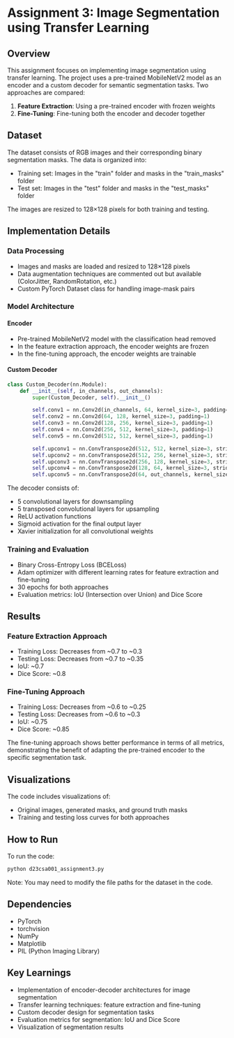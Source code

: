 # Assignment 3: Image Segmentation using Transfer Learning

## Overview

This assignment focuses on implementing image segmentation using transfer learning. The project uses a pre-trained MobileNetV2 model as an encoder and a custom decoder for semantic segmentation tasks. Two approaches are compared:

1. **Feature Extraction**: Using a pre-trained encoder with frozen weights
2. **Fine-Tuning**: Fine-tuning both the encoder and decoder together

## Dataset

The dataset consists of RGB images and their corresponding binary segmentation masks. The data is organized into:
- Training set: Images in the "train" folder and masks in the "train_masks" folder
- Test set: Images in the "test" folder and masks in the "test_masks" folder

The images are resized to 128×128 pixels for both training and testing.

## Implementation Details

### Data Processing

- Images and masks are loaded and resized to 128×128 pixels
- Data augmentation techniques are commented out but available (ColorJitter, RandomRotation, etc.)
- Custom PyTorch Dataset class for handling image-mask pairs

### Model Architecture

#### Encoder
- Pre-trained MobileNetV2 model with the classification head removed
- In the feature extraction approach, the encoder weights are frozen
- In the fine-tuning approach, the encoder weights are trainable

#### Custom Decoder
```python
class Custom_Decoder(nn.Module):
    def __init__(self, in_channels, out_channels):
        super(Custom_Decoder, self).__init__()

        self.conv1 = nn.Conv2d(in_channels, 64, kernel_size=3, padding=1)
        self.conv2 = nn.Conv2d(64, 128, kernel_size=3, padding=1)
        self.conv3 = nn.Conv2d(128, 256, kernel_size=3, padding=1)
        self.conv4 = nn.Conv2d(256, 512, kernel_size=3, padding=1)
        self.conv5 = nn.Conv2d(512, 512, kernel_size=3, padding=1)

        self.upconv1 = nn.ConvTranspose2d(512, 512, kernel_size=3, stride=2, padding=1, output_padding=1)
        self.upconv2 = nn.ConvTranspose2d(512, 256, kernel_size=3, stride=2, padding=1, output_padding=1)
        self.upconv3 = nn.ConvTranspose2d(256, 128, kernel_size=3, stride=2, padding=1, output_padding=1)
        self.upconv4 = nn.ConvTranspose2d(128, 64, kernel_size=3, stride=2, padding=1, output_padding=1)
        self.upconv5 = nn.ConvTranspose2d(64, out_channels, kernel_size=3, stride=2, padding=1, output_padding=1)
```

The decoder consists of:
- 5 convolutional layers for downsampling
- 5 transposed convolutional layers for upsampling
- ReLU activation functions
- Sigmoid activation for the final output layer
- Xavier initialization for all convolutional weights

### Training and Evaluation

- Binary Cross-Entropy Loss (BCELoss)
- Adam optimizer with different learning rates for feature extraction and fine-tuning
- 30 epochs for both approaches
- Evaluation metrics: IoU (Intersection over Union) and Dice Score

## Results

### Feature Extraction Approach
- Training Loss: Decreases from ~0.7 to ~0.3
- Testing Loss: Decreases from ~0.7 to ~0.35
- IoU: ~0.7
- Dice Score: ~0.8

### Fine-Tuning Approach
- Training Loss: Decreases from ~0.6 to ~0.25
- Testing Loss: Decreases from ~0.6 to ~0.3
- IoU: ~0.75
- Dice Score: ~0.85

The fine-tuning approach shows better performance in terms of all metrics, demonstrating the benefit of adapting the pre-trained encoder to the specific segmentation task.

## Visualizations

The code includes visualizations of:
- Original images, generated masks, and ground truth masks
- Training and testing loss curves for both approaches

## How to Run

To run the code:

```python
python d23csa001_assignment3.py
```

Note: You may need to modify the file paths for the dataset in the code.

## Dependencies

- PyTorch
- torchvision
- NumPy
- Matplotlib
- PIL (Python Imaging Library)

## Key Learnings

- Implementation of encoder-decoder architectures for image segmentation
- Transfer learning techniques: feature extraction and fine-tuning
- Custom decoder design for segmentation tasks
- Evaluation metrics for segmentation: IoU and Dice Score
- Visualization of segmentation results
